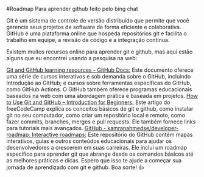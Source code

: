 #Roadmap Para aprender github feito pelo bing chat

Git é um sistema de controle de versão distribuído que permite que você gerencie seus projetos de software de forma eficiente e colaborativa. GitHub é uma plataforma online que hospeda repositórios git e facilita o trabalho em equipe, a revisão de código e a integração contínua.

Existem muitos recursos online para aprender git e github, mas aqui estão alguns que eu encontrei usando a pesquisa na web:

[Git and GitHub learning resources - GitHub Docs:](https://docs.github.com/en/get-started/quickstart/git-and-github-learning-resources) Este documento oferece uma série de cursos interativos e sob demanda sobre o GitHub, incluindo Introdução ao GitHub; e cursos sobre ferramentas específicas do GitHub, como GitHub Actions. O GitHub também oferece programas educacionais baseados na web com uma abordagem prática e baseada em projetos.
[How to Use Git and GitHub – Introduction for Beginners:](https://www.freecodecamp.org/news/introduction-to-git-and-github/) Este artigo do freeCodeCamp explica os conceitos básicos de git e github, como instalar git no seu computador, como criar um repositório local e remoto, como fazer commits, branches, merges e pull requests. Ele também fornece links para tutoriais mais avançados.
[GitHub - kamranahmedse/developer-roadmap: Interactive roadmaps:](https://github.com/kamranahmedse/developer-roadmap) Este repositório do GitHub contém mapas interativos, guias e outros conteúdos educacionais para ajudar os desenvolvedores a crescerem em suas carreiras. Ele inclui um roadmap específico para aprender git que abrange desde os comandos básicos até as melhores práticas e dicas.
Espero que isso te ajude a começar sua jornada de aprendizado com git e github. Boa sorte! 👍